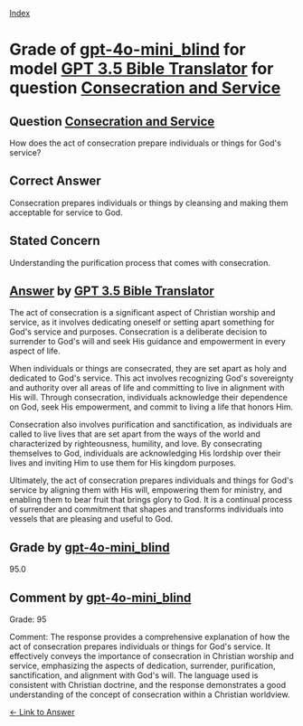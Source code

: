 
[Index](../../../../index.md)
# Grade of [gpt-4o-mini_blind](../../../grading_models/gpt-4o-mini_blind.md) for model [GPT 3.5 Bible Translator](../../../answering_models/GPT_3.5_Bible_Translator.md) for question [Consecration and Service](../../../questions/Consecration_and_Service.md)

## Question [Consecration and Service](../../../questions/Consecration_and_Service.md)
How does the act of consecration prepare individuals or things for God's service?

## Correct Answer
Consecration prepares individuals or things by cleansing and making them acceptable for service to God.

## Stated Concern
Understanding the purification process that comes with consecration.

## [Answer](../Consecration_and_Service.md) by [GPT 3.5 Bible Translator](../../../answering_models/GPT_3.5_Bible_Translator.md)
The act of consecration is a significant aspect of Christian worship and service, as it involves dedicating oneself or setting apart something for God's service and purposes. Consecration is a deliberate decision to surrender to God's will and seek His guidance and empowerment in every aspect of life.

When individuals or things are consecrated, they are set apart as holy and dedicated to God's service. This act involves recognizing God's sovereignty and authority over all areas of life and committing to live in alignment with His will. Through consecration, individuals acknowledge their dependence on God, seek His empowerment, and commit to living a life that honors Him.

Consecration also involves purification and sanctification, as individuals are called to live lives that are set apart from the ways of the world and characterized by righteousness, humility, and love. By consecrating themselves to God, individuals are acknowledging His lordship over their lives and inviting Him to use them for His kingdom purposes.

Ultimately, the act of consecration prepares individuals and things for God's service by aligning them with His will, empowering them for ministry, and enabling them to bear fruit that brings glory to God. It is a continual process of surrender and commitment that shapes and transforms individuals into vessels that are pleasing and useful to God.

## Grade by [gpt-4o-mini_blind](../../../grading_models/gpt-4o-mini_blind.md)
95.0

## Comment by [gpt-4o-mini_blind](../../../grading_models/gpt-4o-mini_blind.md)
Grade: 95

Comment: The response provides a comprehensive explanation of how the act of consecration prepares individuals or things for God's service. It effectively conveys the importance of consecration in Christian worship and service, emphasizing the aspects of dedication, surrender, purification, sanctification, and alignment with God's will. The language used is consistent with Christian doctrine, and the response demonstrates a good understanding of the concept of consecration within a Christian worldview.

[&lt;- Link to Answer](../Consecration_and_Service.md)
